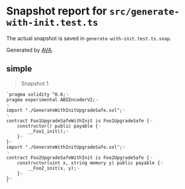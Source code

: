 # Snapshot report for `src/generate-with-init.test.ts`

The actual snapshot is saved in `generate-with-init.test.ts.snap`.

Generated by [AVA](https://avajs.dev).

## simple

> Snapshot 1

    `pragma solidity ^0.6;␊
    pragma experimental ABIEncoderV2;␊
    ␊
    import "./GenerateWithInitUpgradeSafe.sol";␊
    ␊
    contract Foo1UpgradeSafeWithInit is Foo1UpgradeSafe {␊
        constructor() public payable {␊
            __Foo1_init();␊
        }␊
    }␊
    import "./GenerateWithInitUpgradeSafe.sol";␊
    ␊
    contract Foo2UpgradeSafeWithInit is Foo2UpgradeSafe {␊
        constructor(uint x, string memory y) public payable {␊
            __Foo2_init(x, y);␊
        }␊
    }␊
    `
